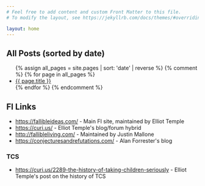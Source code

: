 ```yaml
---
# Feel free to add content and custom Front Matter to this file.
# To modify the layout, see https://jekyllrb.com/docs/themes/#overriding-theme-defaults

layout: home
---
```


## All Posts (sorted by date)

<ul>
{% assign all_pages = site.pages | sort: 'date' | reverse %}
{% comment %}
{% for page in all_pages %}
  <li><a href="{{ page.url }}">{{ page.title }}</a></li>
{% endfor %}
{% endcomment %}
</ul>


## FI Links

* <https://fallibleideas.com/> - Main FI site, maintained by Elliot Temple
* <https://curi.us/> - Elliot Temple's blog/forum hybrid
* <http://fallibleliving.com/> - Maintained by Justin Mallone
* <https://conjecturesandrefutations.com/> - Alan Forrester's blog

### TCS

* <https://curi.us/2289-the-history-of-taking-children-seriously> - Elliot Temple's post on the history of TCS
